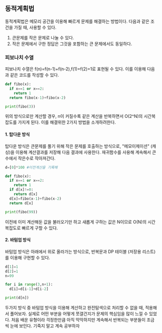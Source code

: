 ## 동적계획법

동적계획법은 메모리 공간을 이용해 빠르게 문제를 해결하는 방법이다.
다음과 같은 조건을 가질 때, 사용할 수 있다.

1. 큰문제를 작은 문제로 나눌 수 있다.
2. 작은 문제에서 구한 정답은 그것을 포함하는 큰 문제에서도 동일하다.

### 피보나치 수열

피보나치 수열은 f(n)=f(n-1)+f(n-2),f(1)=f(2)=1로 표현될 수 있다.
이를 이용해 다음과 같은 코드를 작성할 수 있다.

```python
def fibo(x):
  if x==1 or x==2:
    return 1
  return fibo(x-1)+fibo(x-2)

print(fibo(3))
```

위의 방식으로만 계산할 경우, n이 커질수록 같은 계산을 반복하면서 O(2^N)의 시간복잡도를 가지게 된다.
이를 해결위한 2가지 방법을 소개하려한다.

#### 1. 탑다운 방식

탑다운 방식은 큰문제를 풀기 위해 작은 문제를 호출하는 방식으로, "메모이제이션" (캐싱)을 이용해 계산결과를 저장해 다음 결과에 사용한다.
재귀함수를 사용해 계속해서 큰수에서 작은수로 작아져간다.

```python
d=[0]*100 #이전계산을 기록해

def fibo(x):
  if x==1 or x==2:
    return 1
  if d[x]!=0:
    return d[x]
  d[x]=fibo(x-1)+fibo(x-2)
  return d[x]

print(fibo(99))
```

이전에 이미 계산해둔 값을 불러오기만 하고 새롭게 구하는 값은 N이므로 O(N)의 시간복잡도로 빠르게 구할 수 있다.

#### 2. 바텀업 방식

바텀업 방식은 아래에서 위로 올라가는 방식으로, 반복문과 DP 테이블 (저장용 리스트)를 이용해 구현할 수 있다.

```python
d[1]=1
d[2]=1
n=99

for i in range(3,n+1):
  d[i]=d[i-1]+d[i-2]

print(d[n])

```

두가지 방식 중 바텀업 방식을 이용해 계산하고 완전탐색으로 처리할 수 없을 때, 적용해서 풀어보자.
실제로 어떤 부분을 어떻게 쪼갤건지가 문제의 핵심임을 많이 느낄 수 있었다.
처음 배운 유형이라 걱정한만큼 아직 막막하지만 계속해서 반복되는 부분들이 조금씩 눈에 보인다.
기죽지 말고 계속 공부하자
